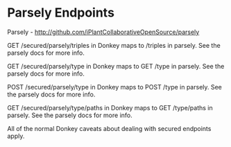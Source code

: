 # Parsely Endpoints

Parsely - http://github.com/iPlantCollaborativeOpenSource/parsely

GET /secured/parsely/triples in Donkey maps to /triples in parsely. See the parsely docs for more info.

GET /secured/parsely/type in Donkey maps to GET /type in parsely. See the parsely docs for more info.

POST /secured/parsely/type in Donkey maps to POST /type in parsely. See the parsely docs for more info.

GET /secured/parsely/type/paths in Donkey maps to GET /type/paths in parsely. See the parsely docs for more info.

All of the normal Donkey caveats about dealing with secured endpoints apply.